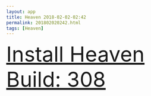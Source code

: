 ```yaml
---
layout: app
title: Heaven 2018-02-02-02:42
permalink: 201802020242.html
tags: [Heaven]
---
```

<div class="pure-g">
    <div class="pure-u-1-1" style="font-size: 4em">
        <a class="pure-button-primary" href="itms-services://?action=download-manifest&url=https%3A%2F%2Flitsungyisigono.github.io%2FTestScript%2Fmanifests%2F201802020242.plist"><i class="fa fa-download" aria-hidden="true"></i>Install Heaven Build: 308</a>
    </div>
</div>